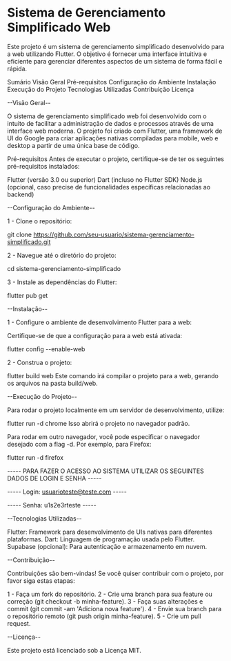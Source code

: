 # Sistema de Gerenciamento Simplificado Web
Este projeto é um sistema de gerenciamento simplificado desenvolvido para a web utilizando Flutter. O objetivo é fornecer uma interface intuitiva e eficiente para gerenciar diferentes aspectos de um sistema de forma fácil e rápida.

Sumário
Visão Geral
Pré-requisitos
Configuração do Ambiente
Instalação
Execução do Projeto
Tecnologias Utilizadas
Contribuição
Licença

--Visão Geral--

O sistema de gerenciamento simplificado web foi desenvolvido com o intuito de facilitar a administração de dados e processos através de uma interface web moderna. O projeto foi criado com Flutter, uma framework de UI do Google para criar aplicações nativas compiladas para mobile, web e desktop a partir de uma única base de código.

Pré-requisitos
Antes de executar o projeto, certifique-se de ter os seguintes pré-requisitos instalados:

Flutter (versão 3.0 ou superior)
Dart (incluso no Flutter SDK)
Node.js (opcional, caso precise de funcionalidades específicas relacionadas ao backend)

--Configuração do Ambiente--

1 - Clone o repositório:

git clone https://github.com/seu-usuario/sistema-gerenciamento-simplificado.git

2 - Navegue até o diretório do projeto:

cd sistema-gerenciamento-simplificado

3 - Instale as dependências do Flutter:

flutter pub get

--Instalação--

1 - Configure o ambiente de desenvolvimento Flutter para a web:

Certifique-se de que a configuração para a web está ativada:

flutter config --enable-web

2 - Construa o projeto:

flutter build web
Este comando irá compilar o projeto para a web, gerando os arquivos na pasta build/web.

--Execução do Projeto--

Para rodar o projeto localmente em um servidor de desenvolvimento, utilize:

flutter run -d chrome
Isso abrirá o projeto no navegador padrão.

Para rodar em outro navegador, você pode especificar o navegador desejado com a flag -d. Por exemplo, para Firefox:

flutter run -d firefox

----- PARA FAZER O ACESSO AO SISTEMA UTILIZAR OS SEGUINTES DADOS DE LOGIN E SENHA -----

----- Login: usuarioteste@teste.com -----

----- Senha: u1s2e3rteste -----


--Tecnologias Utilizadas--

Flutter: Framework para desenvolvimento de UIs nativas para diferentes plataformas.
Dart: Linguagem de programação usada pelo Flutter.
Supabase (opcional): Para autenticação e armazenamento em nuvem.

--Contribuição--

Contribuições são bem-vindas! Se você quiser contribuir com o projeto, por favor siga estas etapas:

1 - Faça um fork do repositório.
2 - Crie uma branch para sua feature ou correção (git checkout -b minha-feature).
3 - Faça suas alterações e commit (git commit -am 'Adiciona nova feature').
4 - Envie sua branch para o repositório remoto (git push origin minha-feature).
5 - Crie um pull request.

--Licença--

Este projeto está licenciado sob a Licença MIT.
